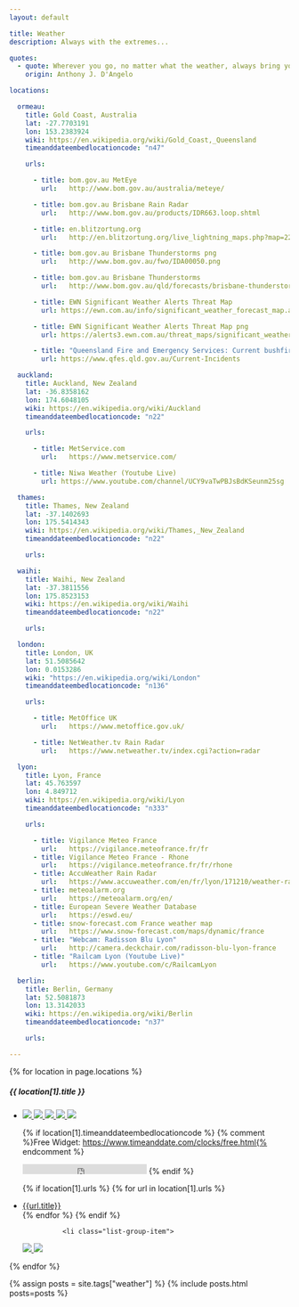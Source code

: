 ```yaml
---
layout: default

title: Weather
description: Always with the extremes...

quotes:
  - quote: Wherever you go, no matter what the weather, always bring your own sunshine.
    origin: Anthony J. D'Angelo

locations:

  ormeau:
    title: Gold Coast, Australia
    lat: -27.7703191
    lon: 153.2383924
    wiki: https://en.wikipedia.org/wiki/Gold_Coast,_Queensland
    timeanddateembedlocationcode: "n47"

    urls:

      - title: bom.gov.au MetEye
        url:   http://www.bom.gov.au/australia/meteye/

      - title: bom.gov.au Brisbane Rain Radar
        url:   http://www.bom.gov.au/products/IDR663.loop.shtml

      - title: en.blitzortung.org
        url:   http://en.blitzortung.org/live_lightning_maps.php?map=22

      - title: bom.gov.au Brisbane Thunderstorms png
        url:   http://www.bom.gov.au/fwo/IDA00050.png

      - title: bom.gov.au Brisbane Thunderstorms
        url:   http://www.bom.gov.au/qld/forecasts/brisbane-thunderstorms.shtml

      - title: EWN Significant Weather Alerts Threat Map
        url: https://ewn.com.au/info/significant_weather_forecast_map.aspx

      - title: EWN Significant Weather Alerts Threat Map png
        url: https://alerts3.ewn.com.au/threat_maps/significant_weather_large.png

      - title: "Queensland Fire and Emergency Services: Current bushfire warnings and incidents"
        url: https://www.qfes.qld.gov.au/Current-Incidents

  auckland:
    title: Auckland, New Zealand
    lat: -36.8358162
    lon: 174.6048105
    wiki: https://en.wikipedia.org/wiki/Auckland
    timeanddateembedlocationcode: "n22"

    urls:

      - title: MetService.com
        url:   https://www.metservice.com/

      - title: Niwa Weather (Youtube Live)
        url: https://www.youtube.com/channel/UCY9vaTwPBJsBdKSeunm25sg

  thames:
    title: Thames, New Zealand
    lat: -37.1402693
    lon: 175.5414343
    wiki: https://en.wikipedia.org/wiki/Thames,_New_Zealand
    timeanddateembedlocationcode: "n22"

    urls:

  waihi:
    title: Waihi, New Zealand
    lat: -37.3811556
    lon: 175.8523153
    wiki: https://en.wikipedia.org/wiki/Waihi
    timeanddateembedlocationcode: "n22"

    urls:

  london:
    title: London, UK
    lat: 51.5085642
    lon: 0.0153286
    wiki: "https://en.wikipedia.org/wiki/London"
    timeanddateembedlocationcode: "n136"

    urls:

      - title: MetOffice UK
        url:   https://www.metoffice.gov.uk/

      - title: NetWeather.tv Rain Radar
        url:   https://www.netweather.tv/index.cgi?action=radar

  lyon:
    title: Lyon, France
    lat: 45.763597
    lon: 4.849712
    wiki: https://en.wikipedia.org/wiki/Lyon
    timeanddateembedlocationcode: "n333"

    urls:

      - title: Vigilance Meteo France
        url:   https://vigilance.meteofrance.fr/fr
      - title: Vigilance Meteo France - Rhone
        url:   https://vigilance.meteofrance.fr/fr/rhone
      - title: AccuWeather Rain Radar
        url:   https://www.accuweather.com/en/fr/lyon/171210/weather-radar/171210
      - title: meteoalarm.org
        url:   https://meteoalarm.org/en/
      - title: European Severe Weather Database
        url:   https://eswd.eu/
      - title: snow-forecast.com France weather map
        url:   https://www.snow-forecast.com/maps/dynamic/france
      - title: "Webcam: Radisson Blu Lyon"
        url:   http://camera.deckchair.com/radisson-blu-lyon-france
      - title: "Railcam Lyon (Youtube Live)"
        url:   https://www.youtube.com/c/RailcamLyon

  berlin:
    title: Berlin, Germany
    lat: 52.5081873
    lon: 13.3142033
    wiki: https://en.wikipedia.org/wiki/Berlin
    timeanddateembedlocationcode: "n37"

    urls:

---
```


<div class="row">
{% for location in page.locations %}
    <div class="col-md-4 col-sm-6">
        <div class="card border-0">
            <div class="card-body">
                <h5 class="card-title">{{ location[1].title }}</h5>
<ul class="list-group list-group-flush">
<li class="list-group-item">
<a class="card-link" title="earth.nullschool.net" href="https://earth.nullschool.net/#current/wind/surface/level/orthographic={{location[1].lon}},{{location[1].lat}}/loc={{location[1].lon}},{{location[1].lat}}">
<img src="https://earth.nullschool.net/favicon.ico?v2" />
</a>

<a class="card-link" title="lightningmaps.org" href="https://www.lightningmaps.org/?lang=en#m=oss;t=3;s=0;o=0;b=;ts=0;y={{location[1].lat}};x={{location[1].lon}};z=7;">
<img src="https://www.lightningmaps.org/Images/favicon.ico" />
</a>

<a class="card-link" title="google.com" href="https://www.google.com/search?q=weather {{location[1].title}}">
<img src="https://avatars.githubusercontent.com/u/1342004?s=32&v=4" />
</a>

<a class="card-link" title="google.com/maps" href="https://www.google.com/maps/search/?api=1&query={{location[1].lat}},{{location[1].lon}}">
<img src="https://www.google.com/images/branding/product/ico/maps15_bnuw3a_32dp.ico" />
</a>

<a class="card-link" title="google.com/maps" href="https://geohack.toolforge.org/geohack.php?params={{location[1].lat}}_N_{{location[1].lon}}_E_">
<img src="https://upload.wikimedia.org/wikipedia/commons/thumb/2/27/FP_Satellite_icon.svg/32px-FP_Satellite_icon.svg.png" />
</a>
</li>

{% if location[1].timeanddateembedlocationcode %}
{% comment %}Free Widget: https://www.timeanddate.com/clocks/free.html{% endcomment %}
<iframe src="https://free.timeanddate.com/clock/i8ccb2qq/{{ location[1].timeanddateembedlocationcode }}/tct/pct/ahl/avt/tt0/tw1/tm1/th1/ta1/tb2" frameborder="0" width="223" height="18" allowtransparency="true"></iframe>
{% endif %}

{% if location[1].urls %}
{% for url in location[1].urls %}
<li class="list-group-item"><a class="card-link" href="{{url.url}}">{{url.title}}</a></li>
{% endfor %}
{% endif %}

              <li class="list-group-item">

<a class="card-link" title="google.com" href="https://www.youtube.com/results?sp=EgJAAQ%253D%253D&search_query={{location[1].title}}">
<img src="https://avatars.githubusercontent.com/u/4052902?s=32&v=4" />
</a>

<a class="card-link" title="wikipedia.org" href="{{location[1].wiki}}">
<img src="https://en.wikipedia.org/static/favicon/wikipedia.ico" />
</a>
              </li>
</ul>
            </div>
        </div>
  </div>
{% endfor %}
</div>

{% assign posts = site.tags["weather"] %}
{% include posts.html posts=posts %}
